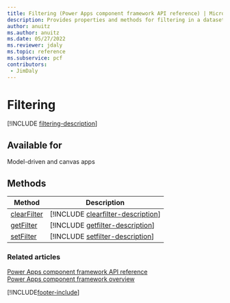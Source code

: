 ```yaml
---
title: Filtering (Power Apps component framework API reference) | Microsoft Docs
description: Provides properties and methods for filtering in a dataset.
author: anuitz
ms.author: anuitz
ms.date: 05/27/2022
ms.reviewer: jdaly
ms.topic: reference
ms.subservice: pcf
contributors:
 - JimDaly
---
```


# Filtering

[!INCLUDE [filtering-description](includes/filtering-description.md)]

## Available for

Model-driven and canvas apps

## Methods

| Method                                  | Description                                                                         |
| --------------------------------------- | ----------------------------------------------------------------------------------- |
| [clearFilter](filtering/clearfilter.md) | [!INCLUDE [clearfilter-description](filtering/includes/clearfilter-description.md)] |
| [getFilter](filtering/getfilter.md)     | [!INCLUDE [getfilter-description](filtering/includes/getfilter-description.md)]     |
| [setFilter](filtering/setfilter.md)     | [!INCLUDE [setfilter-description](filtering/includes/setfilter-description.md)]     |

### Related articles

[Power Apps component framework API reference](../reference/index.md)<br/>
[Power Apps component framework overview](../overview.md)

[!INCLUDE[footer-include](../../../includes/footer-banner.md)]
